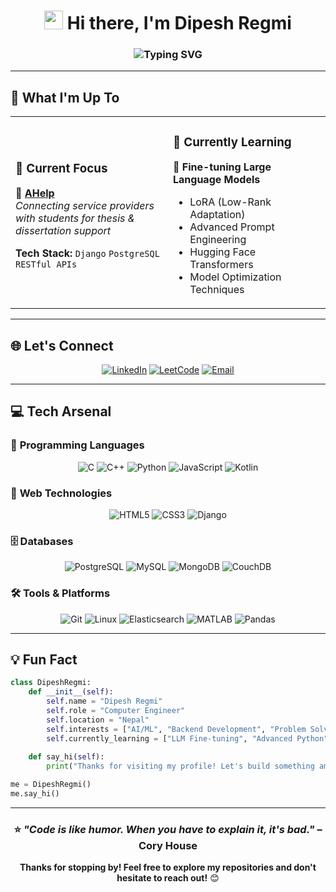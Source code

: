 <div align="center">
  
<!-- Profile Views Counter -->

<!-- Animated Header -->
<h1>
  <img src="https://raw.githubusercontent.com/MartinHeinz/MartinHeinz/master/wave.gif" width="30px" height="30px" />
  Hi there, I'm <strong>Dipesh Regmi</strong>
</h1>

<!-- Typing Animation Style Subtitle -->
<h3>
  <img src="https://readme-typing-svg.herokuapp.com?font=Fira+Code&pause=1000&color=0E75B6&center=true&vCenter=true&width=600&lines=Computer+Engineer+%7C+Backend+Developer;Passionate+about+AI+%26+Machine+Learning;Building+Solutions+with+Python+%26+Django;Always+learning%2C+always+growing" alt="Typing SVG" />
</h3>

</div>

---

## 🚀 What I'm Up To

<table>
<tr>
<td width="50%">

### 🔭 **Current Focus**
🎯 **[AHelp](https://github.com/dipesh7002/AHelp)**  
*Connecting service providers with students for thesis & dissertation support*

**Tech Stack:** `Django` `PostgreSQL` `RESTful APIs`

</td>
<td width="50%">

### 🌱 **Currently Learning**
🤖 **Fine-tuning Large Language Models**
- LoRA (Low-Rank Adaptation)
- Advanced Prompt Engineering
- Hugging Face Transformers
- Model Optimization Techniques

</td>
</tr>
</table>

---

## 🌐 Let's Connect

<div align="center">
  
[![LinkedIn](https://img.shields.io/badge/LinkedIn-0077B5?style=for-the-badge&logo=linkedin&logoColor=white)](https://linkedin.com/in/dipesh-regmi-941bab32b)
[![LeetCode](https://img.shields.io/badge/LeetCode-000000?style=for-the-badge&logo=LeetCode&logoColor=#d16c06)](https://leetcode.com/user1063ha)
[![Email](https://img.shields.io/badge/Email-D14836?style=for-the-badge&logo=gmail&logoColor=white)](mailto:077bct027.dipesh@pcampus.edu.np)

</div>

---

## 💻 Tech Arsenal

### 🎯 **Programming Languages**
<div align="center">

![C](https://img.shields.io/badge/c-%2300599C.svg?style=for-the-badge&logo=c&logoColor=white)
![C++](https://img.shields.io/badge/c++-%2300599C.svg?style=for-the-badge&logo=c%2B%2B&logoColor=white)
![Python](https://img.shields.io/badge/python-3670A0?style=for-the-badge&logo=python&logoColor=ffdd54)
![JavaScript](https://img.shields.io/badge/javascript-%23323330.svg?style=for-the-badge&logo=javascript&logoColor=%23F7DF1E)
![Kotlin](https://img.shields.io/badge/kotlin-%237F52FF.svg?style=for-the-badge&logo=kotlin&logoColor=white)

</div>

### 🎨 **Web Technologies**
<div align="center">

![HTML5](https://img.shields.io/badge/html5-%23E34F26.svg?style=for-the-badge&logo=html5&logoColor=white)
![CSS3](https://img.shields.io/badge/css3-%231572B6.svg?style=for-the-badge&logo=css3&logoColor=white)
![Django](https://img.shields.io/badge/django-%23092E20.svg?style=for-the-badge&logo=django&logoColor=white)

</div>

### 🗄️ **Databases**
<div align="center">

![PostgreSQL](https://img.shields.io/badge/postgresql-%23316192.svg?style=for-the-badge&logo=postgresql&logoColor=white)
![MySQL](https://img.shields.io/badge/mysql-%2300f.svg?style=for-the-badge&logo=mysql&logoColor=white)
![MongoDB](https://img.shields.io/badge/MongoDB-%234ea94b.svg?style=for-the-badge&logo=mongodb&logoColor=white)
![CouchDB](https://img.shields.io/badge/CouchDB-E42528?style=for-the-badge&logo=apache-couchdb&logoColor=white)

</div>

### 🛠️ **Tools & Platforms**
<div align="center">

![Git](https://img.shields.io/badge/git-%23F05033.svg?style=for-the-badge&logo=git&logoColor=white)
![Linux](https://img.shields.io/badge/Linux-FCC624?style=for-the-badge&logo=linux&logoColor=black)
![Elasticsearch](https://img.shields.io/badge/-ElasticSearch-005571?style=for-the-badge&logo=elasticsearch)
![MATLAB](https://img.shields.io/badge/MATLAB-0076A8?style=for-the-badge&logo=mathworks&logoColor=white)
![Pandas](https://img.shields.io/badge/pandas-%23150458.svg?style=for-the-badge&logo=pandas&logoColor=white)

</div>

---



## 💡 Fun Fact
```python
class DipeshRegmi:
    def __init__(self):
        self.name = "Dipesh Regmi"
        self.role = "Computer Engineer"
        self.location = "Nepal"
        self.interests = ["AI/ML", "Backend Development", "Problem Solving"]
        self.currently_learning = ["LLM Fine-tuning", "Advanced Python", "System Design"]
    
    def say_hi(self):
        print("Thanks for visiting my profile! Let's build something amazing together 🚀")

me = DipeshRegmi()
me.say_hi()
```

---

<div align="center">
  
### ⭐ *"Code is like humor. When you have to explain it, it's bad."* – Cory House

**Thanks for stopping by! Feel free to explore my repositories and don't hesitate to reach out!** 😊

</div>
